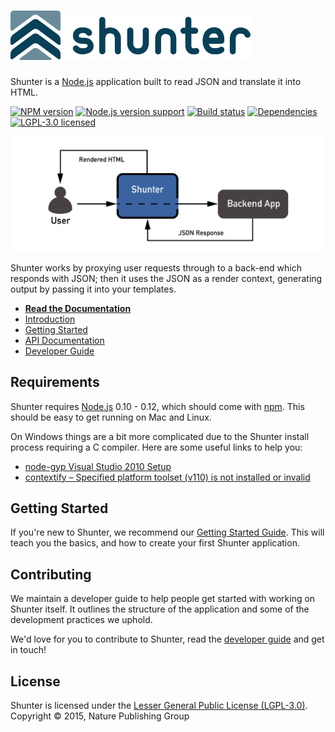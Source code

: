 
# ![Shunter](docs/shunter-logo.png)

Shunter is a [Node.js][node] application built to read JSON and translate it into HTML.

[![NPM version][shield-npm]][info-npm]
[![Node.js version support][shield-node]][info-node]
[![Build status][shield-build]][info-build]
[![Dependencies][shield-dependencies]][info-dependencies]
[![LGPL-3.0 licensed][shield-license]][info-license]

![Shunter as a proxy](docs/diagram.png)

Shunter works by proxying user requests through to a back-end which responds with JSON; then it uses the JSON as a render context, generating output by passing it into your templates.

- [**Read the Documentation**](docs/index.md)
- [Introduction](docs/introduction.md)
- [Getting Started](docs/getting-started.md)
- [API Documentation](docs/usage/index.md)
- [Developer Guide](docs/developer-guide.md)


Requirements
------------

Shunter requires [Node.js][node] 0.10 - 0.12, which should come with [npm][npm]. This should be easy to get running on Mac and Linux.

On Windows things are a bit more complicated due to the Shunter install process requiring a C compiler. Here are some useful links to help you:

- [node-gyp Visual Studio 2010 Setup][node-gyp-vs]
- [contextify – Specified platform toolset (v110) is not installed or invalid][contextify]


Getting Started
---------------

If you're new to Shunter, we recommend our [Getting Started Guide](docs/getting-started.md). This will teach you the basics, and how to create your first Shunter application.


Contributing
------------

We maintain a developer guide to help people get started with working on Shunter itself. It outlines the structure of the application and some of the development practices we uphold.

We'd love for you to contribute to Shunter, read the [developer guide](docs/developer-guide.md) and get in touch!


License
-------

Shunter is licensed under the [Lesser General Public License (LGPL-3.0)][info-license].  
Copyright &copy; 2015, Nature Publishing Group



[contextify]: http://zxtech.wordpress.com/2013/02/20/contextify-specified-platform-toolset-v110-is-not-installed-or-invalid/
[node]: https://nodejs.org/
[node-gyp-vs]: https://github.com/TooTallNate/node-gyp/wiki/Visual-Studio-2010-Setup
[npm]: https://www.npmjs.com/

[info-dependencies]: https://gemnasium.com/nature/shunter
[info-license]: LICENSE
[info-node]: package.json
[info-npm]: https://www.npmjs.com/package/shunter
[info-build]: https://travis-ci.org/nature/shunter
[shield-dependencies]: https://img.shields.io/gemnasium/nature/shunter.svg
[shield-license]: https://img.shields.io/badge/license-LGPL%203.0-blue.svg
[shield-node]: https://img.shields.io/badge/node.js%20support-0.10–0.12-yellow.svg
[shield-npm]: https://img.shields.io/npm/v/shunter.svg
[shield-build]: https://img.shields.io/travis/nature/shunter/master.svg

